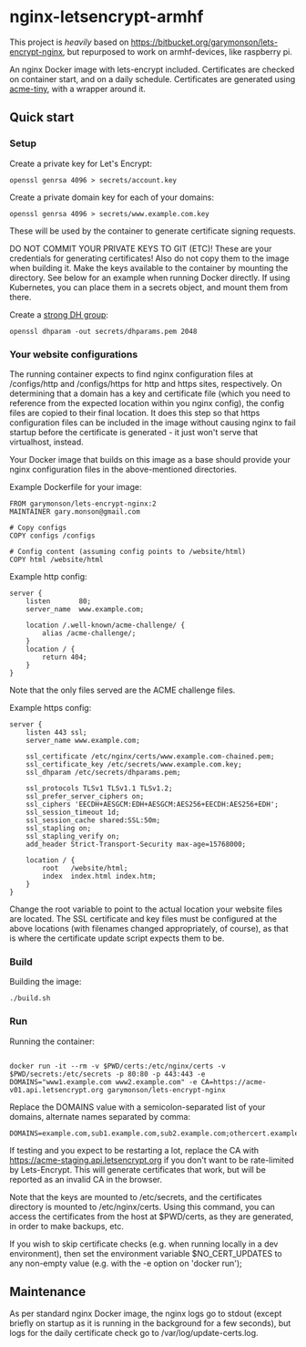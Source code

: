 # nginx-letsencrypt-armhf

This project is *heavily* based on https://bitbucket.org/garymonson/lets-encrypt-nginx,
but repurposed to work on armhf-devices, like raspberry pi.

An nginx Docker image with lets-encrypt included.  Certificates are checked on
container start, and on a daily schedule.  Certificates are generated using
[acme-tiny](https://github.com/diafygi/acme-tiny), with a wrapper around it.

## Quick start

### Setup

Create a private key for Let's Encrypt:

```
openssl genrsa 4096 > secrets/account.key
```

Create a private domain key for each of your domains:

```
openssl genrsa 4096 > secrets/www.example.com.key
```

These will be used by the container to generate certificate signing requests.

DO NOT COMMIT YOUR PRIVATE KEYS TO GIT (ETC)!  These are your credentials for
generating certificates!  Also do not copy them to the image when building it.
Make the keys available to the container by mounting the directory.  See below
for an example when running Docker directly.  If using Kubernetes, you can
place them in a secrets object, and mount them from there.

Create a [strong DH group](https://weakdh.org/sysadmin.html):

```
openssl dhparam -out secrets/dhparams.pem 2048
```

### Your website configurations

The running container expects to find nginx configuration files at
/configs/http and /configs/https for http and https sites, respectively.  On
determining that a domain has a key and certificate file (which you need to
reference from the expected location within you nginx config), the config files
are copied to their final location.  It does this step so that https
configuration files can be included in the image without causing nginx to fail
startup before the certificate is generated - it just won't serve that
virtualhost, instead.

Your Docker image that builds on this image as a base should provide your nginx
configuration files in the above-mentioned directories.

Example Dockerfile for your image:

```
FROM garymonson/lets-encrypt-nginx:2
MAINTAINER gary.monson@gmail.com

# Copy configs
COPY configs /configs

# Config content (assuming config points to /website/html)
COPY html /website/html
```

Example http config:

```
server {
    listen       80;
    server_name  www.example.com;

    location /.well-known/acme-challenge/ {
        alias /acme-challenge/;
    }
    location / {
        return 404;
    }
}
```

Note that the only files served are the ACME challenge files.

Example https config:

```
server {
    listen 443 ssl;
    server_name www.example.com;

    ssl_certificate /etc/nginx/certs/www.example.com-chained.pem;
    ssl_certificate_key /etc/secrets/www.example.com.key;
    ssl_dhparam /etc/secrets/dhparams.pem;

    ssl_protocols TLSv1 TLSv1.1 TLSv1.2;
    ssl_prefer_server_ciphers on;
    ssl_ciphers 'EECDH+AESGCM:EDH+AESGCM:AES256+EECDH:AES256+EDH';
    ssl_session_timeout 1d;
    ssl_session_cache shared:SSL:50m;
    ssl_stapling on;
    ssl_stapling_verify on;
    add_header Strict-Transport-Security max-age=15768000;

    location / {
        root   /website/html;
        index  index.html index.htm;
    }
}
```

Change the root variable to point to the actual location your website files are
located.  The SSL certificate and key files must be configured at the above
locations (with filenames changed appropriately, of course), as that is where
the certificate update script expects them to be.

### Build

Building the image:

```
./build.sh
```

### Run

Running the container:

```

docker run -it --rm -v $PWD/certs:/etc/nginx/certs -v $PWD/secrets:/etc/secrets -p 80:80 -p 443:443 -e DOMAINS="www1.example.com www2.example.com" -e CA=https://acme-v01.api.letsencrypt.org garymonson/lets-encrypt-nginx
```

Replace the DOMAINS value with a semicolon-separated list of your domains,
alternate names separated by comma:

```
DOMAINS=example.com,sub1.example.com,sub2.example.com;othercert.example.com
```

If testing and you expect to be restarting a lot, replace the CA with
https://acme-staging.api.letsencrypt.org if you don't want to be rate-limited
by Lets-Encrypt.  This will generate certificates that work, but will be
reported as an invalid CA in the browser.

Note that the keys are mounted to /etc/secrets, and the certificates directory
is mounted to /etc/nginx/certs.  Using this command, you can access the
certificates from the host at $PWD/certs, as they are generated, in order to
make backups, etc.

If you wish to skip certificate checks (e.g. when running locally in a dev
environment), then set the environment variable $NO_CERT_UPDATES to any
non-empty value (e.g. with the -e option on 'docker run');

## Maintenance

As per standard nginx Docker image, the nginx logs go to stdout (except briefly
on startup as it is running in the background for a few seconds), but logs for
the daily certificate check go to /var/log/update-certs.log.

